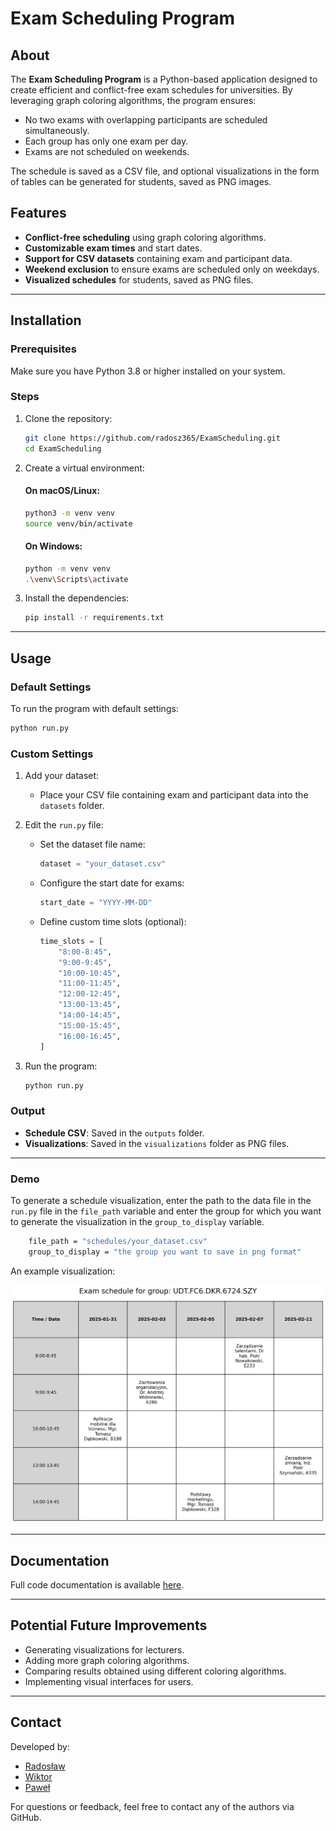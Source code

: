 # Exam Scheduling Program

## About

The **Exam Scheduling Program** is a Python-based application designed to create efficient and conflict-free exam schedules for universities. By leveraging graph coloring algorithms, the program ensures:

- No two exams with overlapping participants are scheduled simultaneously.
- Each group has only one exam per day.
- Exams are not scheduled on weekends.

The schedule is saved as a CSV file, and optional visualizations in the form of tables can be generated for students, saved as PNG images.

## Features

- **Conflict-free scheduling** using graph coloring algorithms.
- **Customizable exam times** and start dates.
- **Support for CSV datasets** containing exam and participant data.
- **Weekend exclusion** to ensure exams are scheduled only on weekdays.
- **Visualized schedules** for students, saved as PNG files.

---

## Installation

### Prerequisites

Make sure you have Python 3.8 or higher installed on your system.

### Steps

1. Clone the repository:

   ```bash
   git clone https://github.com/radosz365/ExamScheduling.git
   cd ExamScheduling
   ```
2. Create a virtual environment:

   #### On macOS/Linux:


   ```bash
   python3 -m venv venv
   source venv/bin/activate
   ```

   #### On Windows:

   ```bash
   python -m venv venv
   .\venv\Scripts\activate
   ```
3. Install the dependencies:

   ```bash
   pip install -r requirements.txt
   ```

---

## Usage

### Default Settings

To run the program with default settings:

```bash
python run.py
```

### Custom Settings

1. Add your dataset:

   - Place your CSV file containing exam and participant data into the `datasets` folder.
2. Edit the `run.py` file:

   - Set the dataset file name:
     ```python
     dataset = "your_dataset.csv"
     ```
   - Configure the start date for exams:
     ```python
     start_date = "YYYY-MM-DD"
     ```
   - Define custom time slots (optional):
     ```python
     time_slots = [
         "8:00-8:45",
         "9:00-9:45",
         "10:00-10:45",
         "11:00-11:45",
         "12:00-12:45",
         "13:00-13:45",
         "14:00-14:45",
         "15:00-15:45",
         "16:00-16:45",
     ]
     ```
3. Run the program:

   ```bash
   python run.py
   ```

### Output

- **Schedule CSV**: Saved in the `outputs` folder.
- **Visualizations**: Saved in the `visualizations` folder as PNG files.

---

### Demo

To generate a schedule visualization, enter the path to the data file in the `run.py` file in the `file_path` variable and enter the group for which you want to generate the visualization in the `group_to_display` variable.

```bash
    file_path = "schedules/your_dataset.csv"
    group_to_display = "the group you want to save in png format"
```

An example visualization:

![Schedule Visualization](visualizations/UDT_FC6_DKR_6724_SZY.png)

---

## Documentation

Full code documentation is available [here](https://radosz365.github.io/ExamScheduling/).

---

## Potential Future Improvements

- Generating visualizations for lecturers.
- Adding more graph coloring algorithms.
- Comparing results obtained using different coloring algorithms.
- Implementing visual interfaces for users.

---

## Contact

Developed by:

- [Radosław](https://github.com/radosz365)
- [Wiktor](https://github.com/boltzful)
- [Paweł](https://github.com/IamPawel)

For questions or feedback, feel free to contact any of the authors via GitHub.
